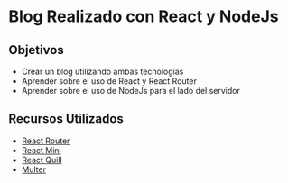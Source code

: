 # Blog Realizado con React y NodeJs

## Objetivos

- Crear un blog utilizando ambas tecnologías
- Aprender sobre el uso de React y React Router
- Aprender sobre el uso de NodeJs para el lado del servidor

## Recursos Utilizados 

- [React Router](https://reactrouter.com/en/main)
- [React Mini](https://github.com/safak/youtube2022/tree/react-mini)
- [React Quill](https://github.com/zenoamaro/react-quill)
- [Multer](https://www.npmjs.com/package/multer)
